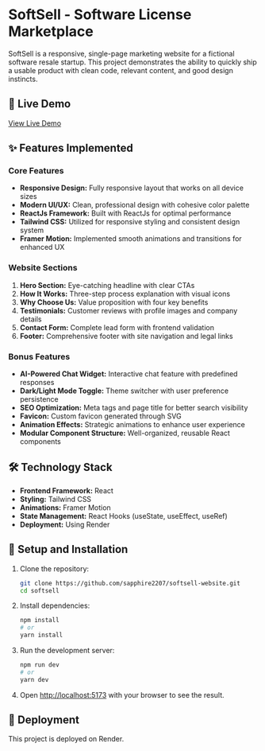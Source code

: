 # SoftSell - Software License Marketplace

SoftSell is a responsive, single-page marketing website for a fictional software resale startup. This project demonstrates the ability to quickly ship a usable product with clean code, relevant content, and good design instincts.

## 🚀 Live Demo
[View Live Demo](https://softsell-website-v7wt.vercel.app/)

## ✨ Features Implemented

### Core Features
- **Responsive Design:** Fully responsive layout that works on all device sizes
- **Modern UI/UX:** Clean, professional design with cohesive color palette
- **ReactJs Framework:** Built with ReactJs for optimal performance
- **Tailwind CSS:** Utilized for responsive styling and consistent design system
- **Framer Motion:** Implemented smooth animations and transitions for enhanced UX

### Website Sections
1. **Hero Section:** Eye-catching headline with clear CTAs
2. **How It Works:** Three-step process explanation with visual icons
3. **Why Choose Us:** Value proposition with four key benefits
4. **Testimonials:** Customer reviews with profile images and company details
5. **Contact Form:** Complete lead form with frontend validation
6. **Footer:** Comprehensive footer with site navigation and legal links

### Bonus Features
- **AI-Powered Chat Widget:** Interactive chat feature with predefined responses
- **Dark/Light Mode Toggle:** Theme switcher with user preference persistence
- **SEO Optimization:** Meta tags and page title for better search visibility
- **Favicon:** Custom favicon generated through SVG
- **Animation Effects:** Strategic animations to enhance user experience
- **Modular Component Structure:** Well-organized, reusable React components

## 🛠️ Technology Stack

- **Frontend Framework:** React
- **Styling:** Tailwind CSS
- **Animations:** Framer Motion
- **State Management:** React Hooks (useState, useEffect, useRef)
- **Deployment:** Using Render

## 🔧 Setup and Installation

1. Clone the repository:
   ```bash
   git clone https://github.com/sapphire2207/softsell-website.git
   cd softsell
   ```

2. Install dependencies:
   ```bash
   npm install
   # or
   yarn install
   ```

3. Run the development server:
   ```bash
   npm run dev
   # or
   yarn dev
   ```

4. Open [http://localhost:5173](http://localhost:5173) with your browser to see the result.

## 🚀 Deployment

This project is deployed on Render.

